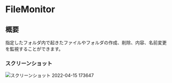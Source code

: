# FileMonitor

## 概要
指定したフォルダ内で起きたファイルやフォルダの作成、削除、内容、名前変更を監視することができます。

### スクリーンショット
![スクリーンショット 2022-04-15 173647](https://user-images.githubusercontent.com/94283685/163547603-7ac4414d-c7bb-4a75-9fdf-8c91ef05f44c.png)
